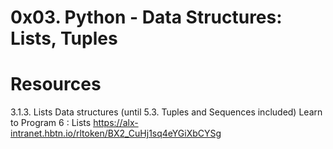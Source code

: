 # 0x03. Python - Data Structures: Lists, Tuples
# Resources

3.1.3. Lists
Data structures (until 5.3. Tuples and Sequences included)
Learn to Program 6 : Lists
https://alx-intranet.hbtn.io/rltoken/BX2_CuHj1sq4eYGiXbCYSg


